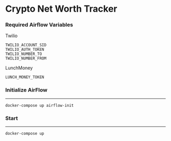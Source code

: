 # Crypto Net Worth Tracker

### Required Airflow Variables

Twilio

```
TWILIO_ACCOUNT_SID
TWILIO_AUTH_TOKEN
TWILIO_NUMBER_TO
TWILIO_NUMBER_FROM
```

LunchMoney

```
LUNCH_MONEY_TOKEN
```

### Initialize AirFlow

---

`docker-compose up airflow-init`

### Start

---

`docker-compose up`
